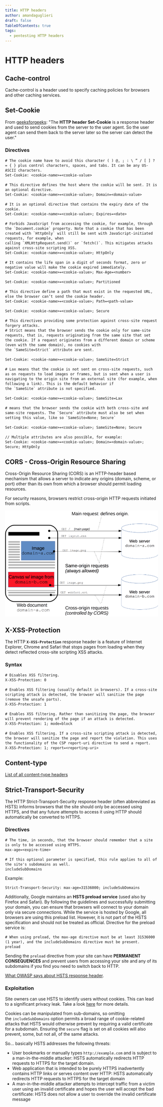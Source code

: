 ```yaml
---
title: HTTP headers
author: amandaguglieri
draft: false
TableOfContents: true
tags:
  - pentesting HTTP headers
---
```


# HTTP headers

## Cache-control

Cache-control is a header used to specify caching policies for browsers and other caching services. 

## Set-Cookie

From [geeksforgeeks](https://www.geeksforgeeks.org/http-headers-set-cookie/): "The **HTTP header Set-Cookie** is a response header and used to send cookies from the server to the user agent. So the user agent can send them back to the server later so the server can detect the user."

### Directives

```
# The cookie name have to avoid this character ( ) @, ; : \ ” / [ ] ? = { } plus control characters, spaces, and tabs. It can be any US-ASCII characters.
Set-Cookie: <cookie-name>=<cookie-value>

# This directive defines the host where the cookie will be sent. It is an optional directive.
Set-Cookie: <cookie-name>=<cookie-value>; Domain=<domain-value>

# It is an optional directive that contains the expiry date of the cookie.
Set-Cookie: <cookie-name>=<cookie-value>; Expires=<date>

# Forbids JavaScript from accessing the cookie, for example, through the `Document.cookie` property. Note that a cookie that has been created with `HttpOnly` will still be sent with JavaScript-initiated requests, for example, when calling `XMLHttpRequest.send()` or `fetch()`. This mitigates attacks against cross-site scripting XSS.
Set-Cookie: <cookie-name>=<cookie-value>; HttpOnly

# It contains the life span in a digit of seconds format, zero or negative value will make the cookie expired immediately.
Set-Cookie: <cookie-name>=<cookie-value>; Max-Age=<number>

Set-Cookie: <cookie-name>=<cookie-value>; Partitioned

# This directive define a path that must exist in the requested URL, else the browser can’t send the cookie header.
Set-Cookie: <cookie-name>=<cookie-value>; Path=<path-value>

Set-Cookie: <cookie-name>=<cookie-value>; Secure

# This directives providing some protection against cross-site request forgery attacks.
# Strict means that the browser sends the cookie only for same-site requests, that is, requests originating from the same site that set the cookie. If a request originates from a different domain or scheme (even with the same domain), no cookies with the `SameSite=Strict` attribute are sent.

Set-Cookie: <cookie-name>=<cookie-value>; SameSite=Strict

# Lax means that the cookie is not sent on cross-site requests, such as on requests to load images or frames, but is sent when a user is navigating to the origin site from an external site (for example, when following a link). This is the default behavior if the `SameSite` attribute is not specified.

Set-Cookie: <cookie-name>=<cookie-value>; SameSite=Lax

# means that the browser sends the cookie with both cross-site and same-site requests. The `Secure` attribute must also be set when setting this value, like so `SameSite=None; Secure`

Set-Cookie: <cookie-name>=<cookie-value>; SameSite=None; Secure

// Multiple attributes are also possible, for example:
Set-Cookie: <cookie-name>=<cookie-value>; Domain=<domain-value>; Secure; HttpOnly

```


## CORS - Cross-Origin Resource Sharing 

Cross-Origin Resource Sharing (CORS) is an HTTP-header based mechanism that allows a server to indicate any origins (domain, scheme, or port) other than its own from which a browser should permit loading resources.

For security reasons, browsers restrict cross-origin HTTP requests initiated from scripts.

![cors_principle.png](img/cors_principle.png)


## X-XSS-Protection

The HTTP **`X-XSS-Protection`** response header is a feature of Internet Explorer, Chrome and Safari that stops pages from loading when they detect reflected cross-site scripting XSS  attacks.

### Syntax

```
# Disables XSS filtering.
X-XSS-Protection: 0

# Enables XSS filtering (usually default in browsers). If a cross-site scripting attack is detected, the browser will sanitize the page (remove the unsafe parts).
X-XSS-Protection: 1

# Enables XSS filtering. Rather than sanitizing the page, the browser will prevent rendering of the page if an attack is detected.
X-XSS-Protection: 1; mode=block

# Enables XSS filtering. If a cross-site scripting attack is detected, the browser will sanitize the page and report the violation. This uses the functionality of the CSP report-uri directive to send a report.
X-XSS-Protection: 1; report=<reporting-uri>
```


## Content-type


[List of all content-type headers](https://raw.githubusercontent.com/amandaguglieri/dictionaries/main/content-type)


## Strict-Transport-Security

The HTTP Strict-Transport-Security response header (often abbreviated as HSTS) informs browsers that the site should only be accessed using HTTPS, and that any future attempts to access it using HTTP should automatically be converted to HTTPS.

### Directives

```
# The time, in seconds, that the browser should remember that a site is only to be accessed using HTTPS.
max-age=<expire-time>

# If this optional parameter is specified, this rule applies to all of the site's subdomains as well.
includeSubDomains 
```

Example:

```
Strict-Transport-Security: max-age=31536000; includeSubDomains
```


Additionally, Google maintains an **HSTS preload service** (used also by Firefox and Safari). By following the guidelines and successfully submitting your domain, you can ensure that browsers will connect to your domain only via secure connections. While the service is hosted by Google, all browsers are using this preload list. However, it is not part of the HSTS specification and should not be treated as official. Directive for the preload service is:

```
# When using preload, the max-age directive must be at least 31536000 (1 year), and the includeSubDomains directive must be present.
preload
```

Sending the `preload` directive from your site can have **PERMANENT CONSEQUENCES** and prevent users from accessing your site and any of its subdomains if you find you need to switch back to HTTP.

[What OWASP says about HSTS response header](https://cheatsheetseries.owasp.org/cheatsheets/HTTP_Strict_Transport_Security_Cheat_Sheet.html).

### Exploitation

Site owners can use HSTS to identify users without cookies. This can lead to a significant privacy leak. Take a look [here](http://www.leviathansecurity.com/blog/the-double-edged-sword-of-hsts-persistence-and-privacy) for more details.

Cookies can be manipulated from sub-domains, so omitting the `includeSubDomains` option permits a broad range of cookie-related attacks that HSTS would otherwise prevent by requiring a valid certificate for a subdomain. Ensuring the `secure` flag is set on all cookies will also prevent, some, but not all, of the same attacks.

So... basically HSTS addresses the following threats:

- User bookmarks or manually types `http://example.com` and is subject to a man-in-the-middle attacker: HSTS automatically redirects HTTP requests to HTTPS for the target domain.
- Web application that is intended to be purely HTTPS inadvertently contains HTTP links or serves content over HTTP: HSTS automatically redirects HTTP requests to HTTPS for the target domain
- A man-in-the-middle attacker attempts to intercept traffic from a victim user using an invalid certificate and hopes the user will accept the bad certificate: HSTS does not allow a user to override the invalid certificate message


